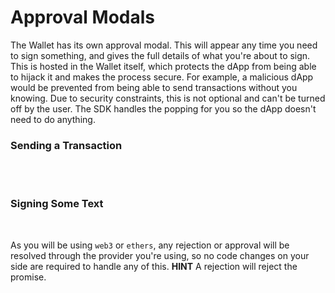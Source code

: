 # Approval Modals

The Wallet has its own approval modal. This will appear any time you need to sign something, and gives the full details of what you're about to sign. This is hosted in the Wallet itself, which protects the dApp from being able to hijack it and makes the process secure. For example, a malicious dApp would be prevented from being able to send transactions without you knowing. Due to security constraints, this is not optional and can't be turned off by the user. The SDK handles the popping for you so the dApp doesn't need to do anything.

### Sending a Transaction

<br/>
<img :src="$withBase('/sign-transaction.jpg')" >
<br/>
<br/>
<img :src="$withBase('/sign-contract.jpg')" >

### Signing Some Text

<br/>
<img :src="$withBase('/sign-text.jpg')" >

As you will be using `web3` or `ethers`, any rejection or approval will be resolved through the provider you're using, so no code changes on your side are required to handle any of this.
**HINT** A rejection will reject the promise.
